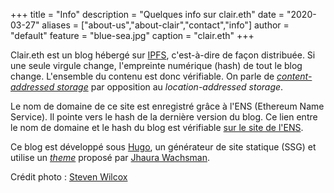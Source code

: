 +++
title = "Info"
description = "Quelques info sur clair.eth"
date = "2020-03-27"
aliases = ["about-us","about-clair","contact","info"]
author = "default"
feature = "blue-sea.jpg"
caption = "clair.eth"
+++

Clair.eth est un blog hébergé sur [IPFS](https://ipfs.io/), c'est-à-dire de façon distribuée. Si une seule virgule change, l'empreinte numérique (hash) de tout le blog change. L'ensemble du contenu est donc vérifiable. On parle de [*content-addressed storage*](https://en.wikipedia.org/wiki/Content-addressable_storage) par opposition au *location-addressed storage*.

Le nom de domaine de ce site est enregistré grâce à l'ENS (Ethereum Name Service). Il pointe vers le hash de la dernière version du blog. Ce lien entre le nom de domaine et le hash du blog est vérifiable [sur le site de l'ENS](https://app.ens.domains/name/clair.eth).

Ce blog est développé sous [Hugo](https://gohugo.io/), un générateur de site statique (SSG) et utilise un [*theme*](https://themes.gohugo.io/axiom/) proposé par [Jhaura Wachsman](https://github.com/jhauraw).

Crédit photo : [Steven Wilcox](https://unsplash.com/photos/0wZawDqsDHo)
